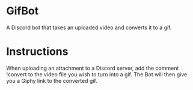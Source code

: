 # GifBot
A Discord bot that takes an uploaded video and converts it to a gif.

# Instructions 
When uploading an attachment to a Discord server, add the comment !convert to the video file you wish to turn into a gif. The Bot will then give you a Giphy link to the converted gif.
